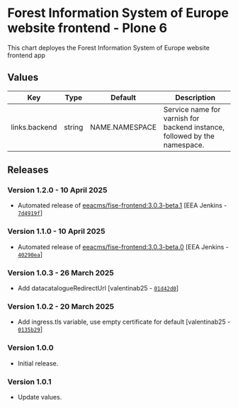 # Forest Information System of Europe website frontend - Plone 6

This chart deployes the Forest Information System of Europe website frontend app

## Values

| Key           | Type   | Default        | Description                                                               |
| ------------- | ------ | -------------- | ------------------------------------------------------------------------- |
| links.backend | string | NAME.NAMESPACE | Service name for varnish for backend instance, followed by the namespace. |

## Releases

### Version 1.2.0 - 10 April 2025
- Automated release of [eeacms/fise-frontend:3.0.3-beta.1](https://github.com/eea/fise-frontend/releases) [EEA Jenkins - [`7d4919f`](https://github.com/eea/helm-charts/commit/7d4919f5e3b96b6cff5ead44c84fc8adfbf54fd8)]

### Version 1.1.0 - 10 April 2025
- Automated release of [eeacms/fise-frontend:3.0.3-beta.0](https://github.com/eea/fise-frontend/releases) [EEA Jenkins - [`40290ea`](https://github.com/eea/helm-charts/commit/40290ea04a1cf97d662f504d6d3fee448988b57e)]

### Version 1.0.3 - 26 March 2025
- Add datacatalogueRedirectUrl [valentinab25 - [`01d42d0`](https://github.com/eea/helm-charts/commit/01d42d0e17c169d243a5633a35293f592d76eb1d)]

### Version 1.0.2 - 20 March 2025
- Add ingress.tls variable, use empty certificate for default [valentinab25 - [`0135b29`](https://github.com/eea/helm-charts/commit/0135b29490b3c27818b3e5a4c9cf836a5be0b2e6)]

### Version 1.0.0

- Initial release.

### Version 1.0.1

- Update values.
